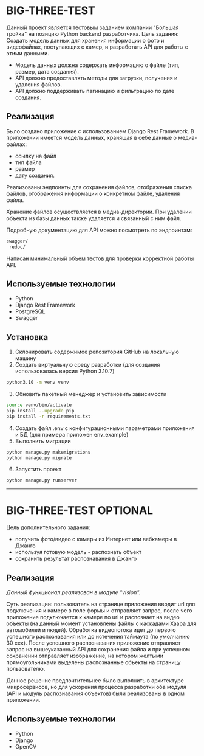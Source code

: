 # BIG-THREE-TEST

Данный проект является тестовым заданием компании "Большая тройка" на позицию Python backend разработчика.
Цель задания: Создать модель данных для хранения информации о фото и видеофайлах, поступающих с камер, и разработать API для работы с этими данными.
- Модель данных должна содержать информацию о файле (тип, размер, дата создания).
- API должно предоставлять методы для загрузки, получения и удаления файлов.
- API должно поддерживать пагинацию и фильтрацию по дате создания.


## Реализация

Было создано приложение с использованием Django Rest Framework.
В приложении имеется модель данных, хранящая в себе данные о медиа-файлах:
- ссылку на файл
- тип файла
- размер
- дату создания.


Реализованы эндпоинты для сохранения файлов, отображения списка файлов, отображения информации о конкретном файле, удаления файла.


Хранение файлов осуществляется в медиа-директории. При удалении объекта из базы данных также удаляется и связанный с ним файл.


Подробную документацию для API можно посмотреть по эндпоинтам:

```bash
swagger/
 redoc/
```

Написан минимальный объем тестов для проверки корректной работы API.

## Используемые технологии

- Python
- Django Rest Framework
- PostgreSQL
- Swagger

## Установка

1. Склонировать содержимое репозитория GitHub на локальную машину
2. Создать виртуальную среду разработки (для создания использовалась версия Python 3.10.7)
```bash
python3.10 -m venv venv
```
3. Обновить пакетный менеджер и установить зависимости
```bash
source venv/bin/activate
pip install --upgrade pip
pip install -r requirements.txt
```
4. Создать файл .env с конфигурационными параметрами приложения и БД (для примера приложен env_example)
5. Выполнить миграции
```bash
python manage.py makemigrations
python manage.py migrate
```
6. Запустить проект
```bash
python manage.py runserver
```
___
# BIG-THREE-TEST OPTIONAL
Цель дополнительного задания:
- получить фото/видео с камеры из Интернет или вебкамеры в Джанго
- используя готовую модель - распознать объект
- сохранить результат распознавания в Джанго

## Реализация

_Данный функционал реализован в модуле "vision"._

Суть реализации: пользователь на странице приложения вводит url для подключения к камере в поле формы и отправляет запрос, после чего приложение подключается к камере по url и распознает на видео объекты (на данный момент установлены файлы с каскадами Хаара для автомобилей и людей). Обработка видеопотока идет до первого успешного распознавания или до истечения таймаута (по умолчанию 30 сек). После успешного распознавания приложение отправляет запрос на вышеуказанный API для сохранения файла и при успешном сохранении отправляет изображение, на котором желтыми прямоугольниками выделены распознанные объекты на страницу пользователю.

Данное решение предпочтительнее было выполнить в архитектуре микросервисов, но для ускорения процесса разработки оба модуля (API и модуль распознавания объектов) были реализованы в одном приложении.

## Используемые технологии

- Python
- Django
- OpenCV